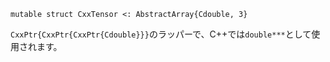 ```
mutable struct CxxTensor <: AbstractArray{Cdouble, 3}
```

`CxxPtr{CxxPtr{CxxPtr{Cdouble}}}`のラッパーで、C++では`double***`として使用されます。
